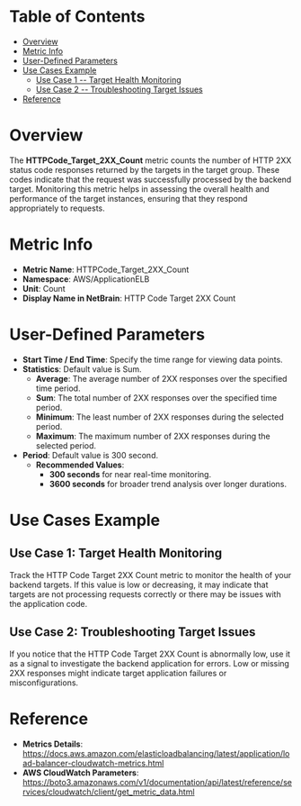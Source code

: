 # Table of Contents
- [Overview](#overview)
- [Metric Info](#metric-info)
- [User-Defined Parameters](#user-defined-parameters)
- [Use Cases Example](#example)
    - [Use Case 1 -- Target Health Monitoring](#example-1) 
    - [Use Case 2 -- Troubleshooting Target Issues](#example-2)
- [Reference](#reference)

# Overview <a name="overview"></a>
The <b>HTTPCode_Target_2XX_Count</b> metric counts the number of HTTP 2XX status code responses returned by the targets in the target group. These codes indicate that the request was successfully processed by the backend target. Monitoring this metric helps in assessing the overall health and performance of the target instances, ensuring that they respond appropriately to requests.

# Metric Info <a name="metric-info"></a>
* <b>Metric Name</b>: HTTPCode_Target_2XX_Count   
* <b>Namespace</b>: AWS/ApplicationELB
* <b>Unit</b>: Count
* <b>Display Name in NetBrain</b>: HTTP Code Target 2XX Count

# User-Defined Parameters <a name="user-defined-parameters"></a>
* <b>Start Time / End Time</b>: Specify the time range for viewing data points.
* <b>Statistics</b>: Default value is Sum.
  * <b>Average</b>: The average number of 2XX responses over the specified time period.
  * <b>Sum</b>: The total number of 2XX responses over the specified time period.
  * <b>Minimum</b>: The least number of 2XX responses during the selected period.
  * <b>Maximum</b>: The maximum number of 2XX responses during the selected period.
* <b>Period</b>: Default value is 300 second.
  * <b>Recommended Values</b>:
    * <b>300 seconds</b> for near real-time monitoring.
    * <b>3600 seconds</b> for broader trend analysis over longer durations.

# Use Cases Example <a name="example"></a>
## Use Case 1: Target Health Monitoring <a name="example-1"></a>
Track the HTTP Code Target 2XX Count metric to monitor the health of your backend targets. If this value is low or decreasing, it may indicate that targets are not processing requests correctly or there may be issues with the application code.





## Use Case 2: Troubleshooting Target Issues <a name="example-2"></a>
If you notice that the HTTP Code Target 2XX Count is abnormally low, use it as a signal to investigate the backend application for errors. Low or missing 2XX responses might indicate target application failures or misconfigurations.





# Reference <a name="reference"></a>
* <b>Metrics Details</b>: https://docs.aws.amazon.com/elasticloadbalancing/latest/application/load-balancer-cloudwatch-metrics.html
* <b>AWS CloudWatch Parameters</b>: https://boto3.amazonaws.com/v1/documentation/api/latest/reference/services/cloudwatch/client/get_metric_data.html